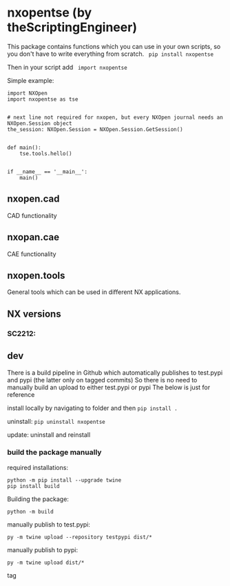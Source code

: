# nxopentse (by theScriptingEngineer)
This package contains functions which you can use in your own scripts, so you don't have to write everything from scratch.
``` pip install nxopentse```

Then in your script add 
``` import nxopentse``` 

Simple example:
```
import NXOpen
import nxopentse as tse


# next line not required for nxopen, but every NXOpen journal needs an NXOpen.Session object
the_session: NXOpen.Session = NXOpen.Session.GetSession()


def main():
    tse.tools.hello()


if __name__ == '__main__':
    main()

```

## nxopen.cad
CAD functionality


## nxopan.cae
CAE functionality


## nxopen.tools
General tools which can be used in different NX applications.


## NX versions
### SC2212:


## dev
There is a build pipeline in Github which automatically publishes to test.pypi and pypi (the latter only on tagged commits)
So there is no need to manually build an upload to either test.pypi or pypi
The below is just for reference

install locally by navigating to folder and then
```pip install .```

uninstall:
```pip uninstall nxopentse```

update: uninstall and reinstall

### build the package manually
required installations:
```
python -m pip install --upgrade twine
pip install build
```
Building the package:
```
python -m build
```

manually publish to test.pypi:
```
py -m twine upload --repository testpypi dist/*
```

manually publish to pypi:
```
py -m twine upload dist/*
```

tag 
